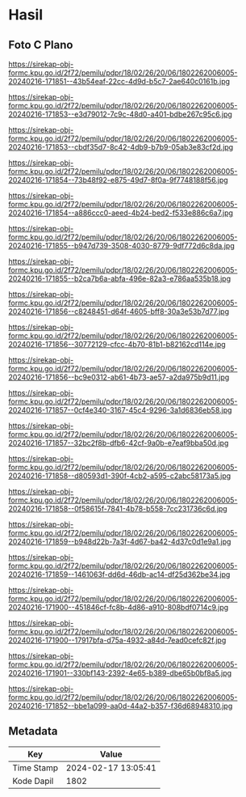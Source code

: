 # Hasil

## Foto C Plano

https://sirekap-obj-formc.kpu.go.id/2f72/pemilu/pdpr/18/02/26/20/06/1802262006005-20240216-171851--43b54eaf-22cc-4d9d-b5c7-2ae640c0161b.jpg

https://sirekap-obj-formc.kpu.go.id/2f72/pemilu/pdpr/18/02/26/20/06/1802262006005-20240216-171853--e3d79012-7c9c-48d0-a401-bdbe267c95c6.jpg

https://sirekap-obj-formc.kpu.go.id/2f72/pemilu/pdpr/18/02/26/20/06/1802262006005-20240216-171853--cbdf35d7-8c42-4db9-b7b9-05ab3e83cf2d.jpg

https://sirekap-obj-formc.kpu.go.id/2f72/pemilu/pdpr/18/02/26/20/06/1802262006005-20240216-171854--73b48f92-e875-49d7-8f0a-9f7748188f56.jpg

https://sirekap-obj-formc.kpu.go.id/2f72/pemilu/pdpr/18/02/26/20/06/1802262006005-20240216-171854--a886ccc0-aeed-4b24-bed2-f533e886c6a7.jpg

https://sirekap-obj-formc.kpu.go.id/2f72/pemilu/pdpr/18/02/26/20/06/1802262006005-20240216-171855--b947d739-3508-4030-8779-9df772d6c8da.jpg

https://sirekap-obj-formc.kpu.go.id/2f72/pemilu/pdpr/18/02/26/20/06/1802262006005-20240216-171855--b2ca7b6a-abfa-496e-82a3-e786aa535b18.jpg

https://sirekap-obj-formc.kpu.go.id/2f72/pemilu/pdpr/18/02/26/20/06/1802262006005-20240216-171856--c8248451-d64f-4605-bff8-30a3e53b7d77.jpg

https://sirekap-obj-formc.kpu.go.id/2f72/pemilu/pdpr/18/02/26/20/06/1802262006005-20240216-171856--30772129-cfcc-4b70-81b1-b82162cd114e.jpg

https://sirekap-obj-formc.kpu.go.id/2f72/pemilu/pdpr/18/02/26/20/06/1802262006005-20240216-171856--bc9e0312-ab61-4b73-ae57-a2da975b9d11.jpg

https://sirekap-obj-formc.kpu.go.id/2f72/pemilu/pdpr/18/02/26/20/06/1802262006005-20240216-171857--0cf4e340-3167-45c4-9296-3a1d6836eb58.jpg

https://sirekap-obj-formc.kpu.go.id/2f72/pemilu/pdpr/18/02/26/20/06/1802262006005-20240216-171857--32bc2f8b-dfb6-42cf-9a0b-e7eaf9bba50d.jpg

https://sirekap-obj-formc.kpu.go.id/2f72/pemilu/pdpr/18/02/26/20/06/1802262006005-20240216-171858--d80593d1-390f-4cb2-a595-c2abc58173a5.jpg

https://sirekap-obj-formc.kpu.go.id/2f72/pemilu/pdpr/18/02/26/20/06/1802262006005-20240216-171858--0f58615f-7841-4b78-b558-7cc231736c6d.jpg

https://sirekap-obj-formc.kpu.go.id/2f72/pemilu/pdpr/18/02/26/20/06/1802262006005-20240216-171859--b948d22b-7a3f-4d67-ba42-4d37c0d1e9a1.jpg

https://sirekap-obj-formc.kpu.go.id/2f72/pemilu/pdpr/18/02/26/20/06/1802262006005-20240216-171859--1461063f-dd6d-46db-ac14-df25d362be34.jpg

https://sirekap-obj-formc.kpu.go.id/2f72/pemilu/pdpr/18/02/26/20/06/1802262006005-20240216-171900--451846cf-fc8b-4d86-a910-808bdf0714c9.jpg

https://sirekap-obj-formc.kpu.go.id/2f72/pemilu/pdpr/18/02/26/20/06/1802262006005-20240216-171900--17917bfa-d75a-4932-a84d-7ead0cefc82f.jpg

https://sirekap-obj-formc.kpu.go.id/2f72/pemilu/pdpr/18/02/26/20/06/1802262006005-20240216-171901--330bf143-2392-4e65-b389-dbe65b0bf8a5.jpg

https://sirekap-obj-formc.kpu.go.id/2f72/pemilu/pdpr/18/02/26/20/06/1802262006005-20240216-171852--bbe1a099-aa0d-44a2-b357-f36d68948310.jpg


## Metadata

| Key        | Value               |
| ---------- | ------------------- |
| Time Stamp | 2024-02-17 13:05:41 |
| Kode Dapil | 1802                |



